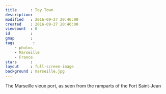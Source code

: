 ```yaml
---
title      : Toy Town
description: 
modified   : 2016-09-27 20:46:00
created    : 2016-09-27 20:46:00
viewcount  : 0
id         : 
gmap       : 
tags        :
    - photos
    - Marseille
    - France
stars      : 
layout     : full-screen-image
background : marseille.jpg
---
```


The Marseille vieux port, as seen from the ramparts of the Fort Saint-Jean
